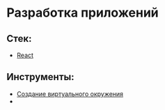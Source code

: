 # Разработка приложений
## Стек:
- [React](stack/React.md)
## Инструменты:
- [Создание виртуального окружения](venv.md)
- 